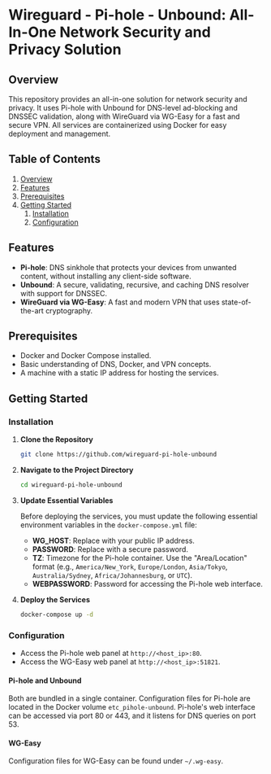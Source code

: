 # Wireguard - Pi-hole - Unbound: All-In-One Network Security and Privacy Solution

## Overview

This repository provides an all-in-one solution for network security and privacy. It uses Pi-hole with Unbound for DNS-level ad-blocking and DNSSEC validation, along with WireGuard via WG-Easy for a fast and secure VPN. All services are containerized using Docker for easy deployment and management.

## Table of Contents

1. [Overview](#overview)
2. [Features](#features)
3. [Prerequisites](#prerequisites)
4. [Getting Started](#getting-started)
    1. [Installation](#installation)
    2. [Configuration](#configuration)

## Features

- **Pi-hole**: DNS sinkhole that protects your devices from unwanted content, without installing any client-side software.
- **Unbound**: A secure, validating, recursive, and caching DNS resolver with support for DNSSEC.
- **WireGuard via WG-Easy**: A fast and modern VPN that uses state-of-the-art cryptography.

## Prerequisites

- Docker and Docker Compose installed.
- Basic understanding of DNS, Docker, and VPN concepts.
- A machine with a static IP address for hosting the services.

## Getting Started

### Installation

1. **Clone the Repository**

    ```bash
    git clone https://github.com/wireguard-pi-hole-unbound
    ```

2. **Navigate to the Project Directory**

    ```bash
    cd wireguard-pi-hole-unbound
    ```

3. **Update Essential Variables**

    Before deploying the services, you must update the following essential environment variables in the `docker-compose.yml` file:

    - **WG_HOST**: Replace with your public IP address.
    - **PASSWORD**: Replace with a secure password.
    - **TZ**: Timezone for the Pi-hole container. Use the "Area/Location" format (e.g., `America/New_York`, `Europe/London`, `Asia/Tokyo`, `Australia/Sydney`, `Africa/Johannesburg`, or `UTC`).
    - **WEBPASSWORD**: Password for accessing the Pi-hole web interface.

4. **Deploy the Services**

    ```bash
    docker-compose up -d
    ```

### Configuration

- Access the Pi-hole web panel at `http://<host_ip>:80`.
- Access the WG-Easy web panel at `http://<host_ip>:51821`.

#### Pi-hole and Unbound

Both are bundled in a single container. Configuration files for Pi-hole are located in the Docker volume `etc_pihole-unbound`. Pi-hole's web interface can be accessed via port 80 or 443, and it listens for DNS queries on port 53.

#### WG-Easy

Configuration files for WG-Easy can be found under `~/.wg-easy`.
